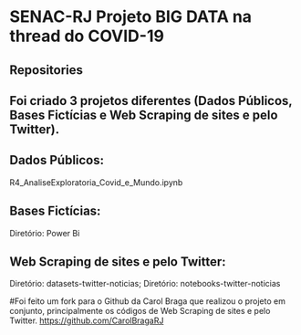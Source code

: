 # SENAC-RJ Projeto BIG DATA na thread do COVID-19

## Repositories

## Foi criado 3 projetos diferentes (Dados Públicos, Bases Fictícias e Web Scraping de sites e pelo Twitter).

## Dados Públicos:
R4_AnaliseExploratoria_Covid_e_Mundo.ipynb

## Bases Fictícias:
Diretório: Power Bi


## Web Scraping de sites e pelo Twitter:
Diretório: datasets-twitter-noticias;
Diretório: notebooks-twitter-noticias

#Foi feito um fork para o Github da Carol Braga que realizou o projeto em conjunto, principalmente os códigos de Web Scraping de sites e pelo Twitter.
https://github.com/CarolBragaRJ

